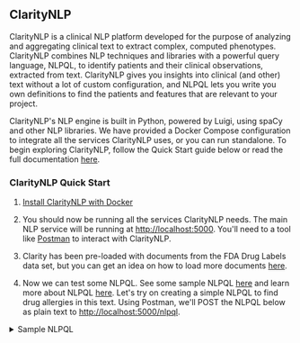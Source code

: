 ## ClarityNLP

ClarityNLP is a clinical NLP platform developed for the purpose of analyzing and aggregating clinical text to extract complex, computed phenotypes. 
ClarityNLP combines NLP techniques and libraries with a powerful query language, NLPQL, to identify patients and their clinical observations, extracted from text. 
ClarityNLP gives you insights into clinical (and other) text without a lot of custom configuration, and NLPQL lets you write you own definitions to find the patients and features that are relevant to your project.  

ClarityNLP's NLP engine is built in Python, powered by Luigi, using spaCy and other NLP libraries. We have provided a Docker Compose configuration to integrate all the services ClarityNLP uses, or you can run standalone. To begin exploring ClarityNLP, follow the Quick Start guide below or read the full documentation [here](http://clarity-nlp.readthedocs.io/en/latest/).

### ClarityNLP Quick Start

1. [Install ClarityNLP with Docker](http://clarity-nlp.readthedocs.io/en/latest/local-docker.html)

2. You should now be running all the services ClarityNLP needs. The main NLP service will be running at [http://localhost:5000](http://localhost:5000). You'll need to a tool like [Postman](https://www.getpostman.com/apps) to interact with ClarityNLP.

3. Clarity has been pre-loaded with documents from the FDA Drug Labels data set, but you can get an idea on how to load more documents [here](http://clarity-nlp.readthedocs.io/en/latest/index.html#document-ingestion).

4. Now we can test some NLPQL. See some sample NLPQL [here](https://github.com/ClarityNLP/ClarityNLP/tree/master/nlp/samples/nlpql) and learn more about NLPQL [here](http://clarity-nlp.readthedocs.io/en/latest/nlpql.html). Let's try on creating a simple NLPQL to find drug allergies in this text.
Using Postman, we'll POST the NLPQL below as plain text to [http://localhost:5000/nlpql](http://localhost:5000/nlpql).

<details><summary>Sample NLPQL</summary>
<p>

```
debug;

// Phenotype library name
phenotype "Drug Allergy" version "1";

/* Phenotype library description */
description "Sample NLPQL to find drug allergies.";

// # Structured Data Model #
datamodel OMOP version "5.3";

// # Referenced libraries #
// The ClarityCore library provides common functions for simplifying NLP pipeline creation
include ClarityCore version "1.0" called Clarity;
include OHDSIHelpers version "1.0" called OHDSI;

// ## Code Systems ##
codesystem OMOP: "http://omop.org"; // OMOP vocabulary https://github.com/OHDSI/Vocabulary-v5.0;


// #Manual Term sets#
// simple example-- termset "Vegetables":["brocolli","carrots","cauliflower"]
// can add expansion of structured concepts from terminologies as well with OMOPHelpers

documentset ProviderNotes:
    Clarity.createReportTagList(["Physician","Nurse","Note","Discharge Summary"]);

termset PenicillinTerms: [
"Amoxicillin",
"Ampicillin",
"Dicloxacillin",
"Nafcillin",
"Oxacillin",
"Penicillin G",
"Penicillin V",
"Piperacillin",
"Ticarcillin"];

termset AllergyTerms: [
"allergy",
"Skin rash",
"Hives",
"Itching",
"Fever",
"Swelling",
"Shortness of breath",
"Wheezing",
"Runny nose",
"Itchy eyes",
"watery eyes",
"Anaphylaxis"];

define isPenicillin:
  Clarity.ProviderAssertion({
    termset: [PenicillinTerms],
    documentset: [ProviderNotes]
  });

define hasAllergy:
  Clarity.ProviderAssertion({
    termset: [AllergyTerms],
    documentset: [ProviderNotes]
  });


//CDS logical Context (Patient, Document)
context Patient;

define final hasSepsis:
  where isPenicillin AND hasAllergy;

```




5. We should receive a response that tells a few things but the most important thing is the link to access results.
<details><summary>Sample Results</summary>
<p>

```
{
    "job_id": "1",
    "phenotype_id": "1",
    "phenotype_config": "http://localhost:5000/phenotype_id/1",
    "pipeline_ids": [
        1,
        2
    ],
    "pipeline_configs": [
        "http://localhost:5000/pipeline_id/1",
        "http://localhost:5000/pipeline_id/2"
    ],
    "status_endpoint": "http://localhost:5000/status/1",
    "luigi_task_monitoring": "http://localhost:8082/static/visualiser/index.html#search__search=job=1",
    "intermediate_results_endpoint": "http://localhost:5000/job_results/1/phenotype_intermediate",
    "main_results_endpoint": "http://localhost:5000/job_results/1/phenotype"
}
```

</p>
</details>

6. Now, we should be able to download results using the `main_results_endpoint` as soon as the job is *COMPLETED*.
We can check if the job is *COMPLETED* via the `status_endpoint`.




### Full ClarityNLP Documentation
You can read the full ClarityNLP documentation here: 
[Read the Docs](http://clarity-nlp.readthedocs.io/en/latest/).
